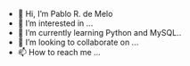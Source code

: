 - 👋 Hi, I’m Pablo R. de Melo
- 👀 I’m interested in ...
- 🌱 I’m currently learning Python and MySQL..
- 💞️ I’m looking to collaborate on ...
- 📫 How to reach me ...

<!---
PabloRMelo/PabloRMelo is a ✨ special ✨ repository because its `README.md` (this file) appears on your GitHub profile.
You can click the Preview link to take a look at your changes.
--->
